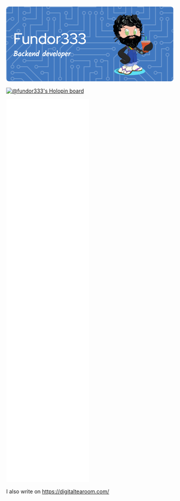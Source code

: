 ![Header](./github-header-image.png)

[![@fundor333's Holopin board](https://holopin.io/api/user/board?user=fundor333)](https://holopin.io/@fundor333)

![Metrics](/github-metrics.svg)

I also write on <a rel="nofollow me" class="Link--primary" href="https://digitaltearoom.com/">https://digitaltearoom.com/</a>
